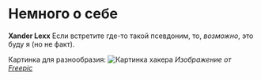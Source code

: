 # Немного о себе

**Xander Lexx**
Если встретите где-то такой псевдоним, то, _возможно_, это буду я (но не факт).

Картинка для разнообразия:
![Картинка хакера](https://img.freepik.com/free-photo/html-and-css-collage-concept-with-hacker_23-2150061984.jpg?w=1380&t=st=1699264163~exp=1699264763~hmac=01802f4b9d3d1fa9c1aebeac988c8ec8b6a9cf4590a17eae7981b493349d7b53)
*Изображение от [Freepic](https://ru.freepik.com/free-photo/html-and-css-collage-concept-with-hacker_36295469.htm#query=hacker&position=2&from_view=keyword&track=sph)*
